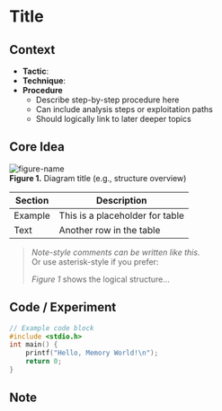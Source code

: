 # Title

## Context
- **Tactic**: 
- **Technique**: 
- **Procedure**
	- Describe step-by-step procedure here
	- Can include analysis steps or exploitation paths
	- Should logically link to later deeper topics

## Core Idea

![figure-name](./images/example-diagram.svg)  
**Figure 1.** Diagram title (e.g., structure overview)

| Section | Description |
|--------|-------------|
| Example | This is a placeholder for table |
| Text    | Another row in the table |

>  _Note-style comments can be written like this._  
> Or use asterisk-style if you prefer:
>  
> *Figure 1* shows the logical structure…


## Code / Experiment

```c
// Example code block
#include <stdio.h>
int main() {
    printf("Hello, Memory World!\n");
    return 0;
}
```

## Note
